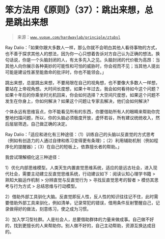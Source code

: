 # 笨方法用《原则》（37）：跳出来想，总是跳出来想

> 来源：[`www.yuque.com/hardwaylab/principle/ztubsl`](https://www.yuque.com/hardwaylab/principle/ztubsl)



Ray Dalio：「如果你跟大多数人一样，那么你就不会明白其他人看待事物的方式，也不善于探求其他人的想法，因为你一心只想着告诉对方自己认为正确的想法。换句话说，你是一个头脑封闭的人，有太多先入之见。头脑封闭的代价极为高昂：当其他人向你展示各种美妙的可能性和可怕的威胁时，你会视而不见；当其他人提出可能是建设性甚至能救命的批评时，你也不能领会。」 

跳出来想，总是跳出来想，不要局限在自己的视角想，也不要像大多数人一样想，要站在上帝视角想。大时间长度想，如果十年过去，我会如何看待如今这个问题？如果十年后的你乘坐时光机回来，你会如何选择？大空间尺度想，如果这个问题不发生在你身上，你如何解决？如果这个问题让专家去解决，他们会如何解决? 

个体永远有思维盲点，你不能看见所有的东西，你要借助所有人的眼睛来帮助你完整地扫描问题，所以，你的头脑必须极度开放，虚怀若谷，所有建议统统收入，然后层层筛选，自己做正确的决定。 

Ray Dalio：「适应和进化有三种途径：（1）训练自己的头脑以反直觉的方式思考（例如有创造力的人通过自律和练习变得更有条理）；（2）利用辅助机制（例如程序化的提醒器）；（3）在自己的短板上，依靠擅长者的帮助。」 

我尝试理解细化这三种途径： 

1）优化内部思维模型。人类天生内置直觉思维系统，适应的是远古社会，进入现代社会，需要主动建立反直觉思维系统，行动建议如下：阅读认知心理学书籍 > 熟知大脑运作机制 > 分辨直觉与反直觉行为 > 寻找反直觉思考的智者 > 模仿其思考与行为方式 > 总结思维与行动模型。 

2）借助外部工具驯化大脑。反直觉即反人性，反人性的知识往往记不住，此时需要借助外部工具来驯化，例如清单，记录常犯的错误，借用条件反射警醒自己，记录做得好的做法，刻意练习，使之成为习惯。 

3）加入学习型社群。人是社会人，总要借助群体的力量来做成事。自己做不好的，找到更擅长的人来帮助你。别人做不好的，自己主动帮助，资源互换达成目的。